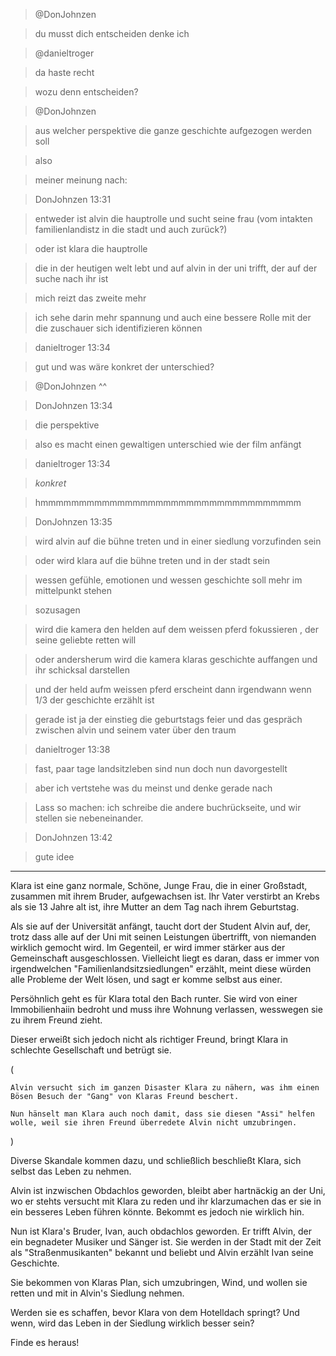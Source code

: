 > @DonJohnzen

> du musst dich entscheiden denke ich

> @danieltroger

> da haste recht

> wozu denn entscheiden?

> @DonJohnzen

> aus welcher perspektive die ganze geschichte aufgezogen werden soll

> also

> meiner meinung nach:


> DonJohnzen 13:31

> entweder ist alvin die hauptrolle und sucht seine frau (vom intakten familienlandistz in die stadt und auch zurück?)

> oder ist klara die hauptrolle

> die in der heutigen welt lebt und auf alvin in der uni trifft, der auf der suche nach ihr ist

> mich reizt das zweite mehr

> ich sehe darin mehr spannung und auch eine bessere Rolle mit der die zuschauer sich identifizieren können


> danieltroger 13:34

> gut und was wäre konkret der unterschied?

> @DonJohnzen ^^



> DonJohnzen 13:34

> die perspektive

> also es macht einen gewaltigen unterschied wie der film anfängt



> danieltroger 13:34

> *konkret*

> hmmmmmmmmmmmmmmmmmmmmmmmmmmmmmmmmmm



> DonJohnzen 13:35

> wird alvin auf die bühne treten und in einer siedlung vorzufinden sein

> oder wird klara auf die bühne treten und in der stadt sein

> wessen gefühle, emotionen und wessen geschichte soll mehr im mittelpunkt stehen

> sozusagen

> wird die kamera den helden auf dem weissen pferd fokussieren , der seine geliebte retten will

> oder andersherum wird die kamera klaras geschichte auffangen und ihr schicksal darstellen

> und der held aufm weissen pferd erscheint dann irgendwann wenn 1/3 der geschichte erzählt ist

> gerade ist ja der einstieg die geburtstags feier und das gespräch zwischen alvin und seinem vater über den traum


> danieltroger 13:38

> fast, paar tage landsitzleben sind nun doch nun davorgestellt

> aber ich vertstehe was du meinst und denke gerade nach

> Lass so machen: ich schreibe die andere buchrückseite, und wir stellen sie nebeneinander.


> DonJohnzen 13:42

> gute idee

----------------------------------------

Klara ist eine ganz normale, Schöne, Junge Frau, die in einer Großstadt, zusammen mit ihrem Bruder, aufgewachsen ist.
Ihr Vater verstirbt an Krebs als sie 13 Jahre alt ist, ihre Mutter an dem Tag nach ihrem Geburtstag.

Als sie auf der Universität anfängt, taucht dort der Student Alvin auf, der, trotz dass alle auf der Uni mit seinen Leistungen übertrifft, von niemanden wirklich gemocht wird. Im Gegenteil, er wird immer stärker aus der Gemeinschaft ausgeschlossen. Vielleicht liegt es daran, dass er immer von irgendwelchen "Familienlandsitzsiedlungen" erzählt, meint diese würden alle Probleme der Welt lösen, und sagt er komme selbst aus einer.

Persöhnlich geht es für Klara total den Bach runter. Sie wird von einer Immobilienhaiin bedroht und muss ihre Wohnung verlassen, wesswegen sie zu ihrem Freund zieht.

Dieser erweißt sich jedoch nicht als richtiger Freund, bringt Klara in schlechte Gesellschaft und betrügt sie.

(
```
Alvin versucht sich im ganzen Disaster Klara zu nähern, was ihm einen Bösen Besuch der "Gang" von Klaras Freund beschert.

Nun hänselt man Klara auch noch damit, dass sie diesen "Assi" helfen wolle, weil sie ihren Freund überredete Alvin nicht umzubringen.
```
)

Diverse Skandale kommen dazu, und schließlich beschließt Klara, sich selbst das Leben zu nehmen.

Alvin ist inzwischen Obdachlos geworden, bleibt aber hartnäckig an der Uni, wo er stehts versucht mit Klara zu reden und ihr klarzumachen das er sie in ein besseres Leben führen könnte. Bekommt es jedoch nie wirklich hin.

Nun ist Klara's Bruder, Ivan, auch obdachlos geworden. Er trifft Alvin, der ein begnadeter Musiker und Sänger ist. Sie werden in der Stadt mit der Zeit als "Straßenmusikanten" bekannt und beliebt und Alvin erzählt Ivan seine Geschichte.

Sie bekommen von Klaras Plan, sich umzubringen, Wind, und wollen sie retten und mit in Alvin's Siedlung nehmen.

Werden sie es schaffen, bevor Klara von dem Hotelldach springt? Und wenn, wird das Leben in der Siedlung wirklich besser sein?

Finde es heraus!
